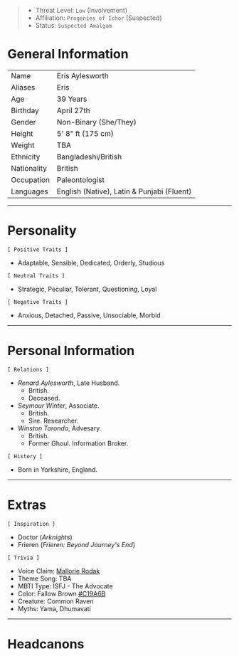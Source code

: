 
>- Threat Level: `Low` (Involvement)
>- Affiliation: `Progenies of Ichor` (Suspected)
>- Status: `Suspected Amalgam`

# General Information

|             |                                            |
| ----------- | ------------------------------------------ |
| Name        | Eris Aylesworth                            |
| Aliases     | Eris                                       |
| Age         | 39 Years                                   |
| Birthday    | April 27th                                 |
| Gender      | Non-Binary (She/They)                      |
| Height      | 5' 8" ft (175 cm)                          |
| Weight      | TBA                                        |
| Ethnicity   | Bangladeshi/British                        |
| Nationality | British                                    |
| Occupation  | Paleontologist                             |
| Languages   | English (Native), Latin & Punjabi (Fluent) |

---
# Personality

`[ Positive Traits ]` 
- Adaptable, Sensible, Dedicated, Orderly, Studious

`[ Neutral Traits ]`
- Strategic, Peculiar, Tolerant, Questioning, Loyal

`[ Negative Traits ]`
- Anxious, Detached, Passive, Unsociable, Morbid

---
# Personal Information

`[ Relations ]`
- *Renard Aylesworth*, Late Husband.
	- British.
	- Deceased.
- *Seymour Winter*, Associate.
	- British.
	- Sire. Researcher.
- *Winston Torondo*, Advesary.
	- British. 
	- Former Ghoul. Information Broker. 

`[ History ]`
- Born in Yorkshire, England. 

---
# Extras

`[ Inspiration ]`
- Doctor (*Arknights*)
- Frieren (*Frieren: Beyond Journey's End*)

`[ Trivia ]`
- Voice Claim: [Mallorie Rodak](https://m.youtube.com/watch?v=VtX1_ab5Bg8&pp=ygUPZnJpZXJlbiBlbmdsaXNo)
- Theme Song: TBA
- MBTI Type: ISFJ - The Advocate
- Color: Fallow Brown [#C19A6B](https://en.m.wikipedia.org/wiki/Fallow_(color))
- Creature: Common Raven
- Myths: Yama, Dhumavati

---
# Headcanons
